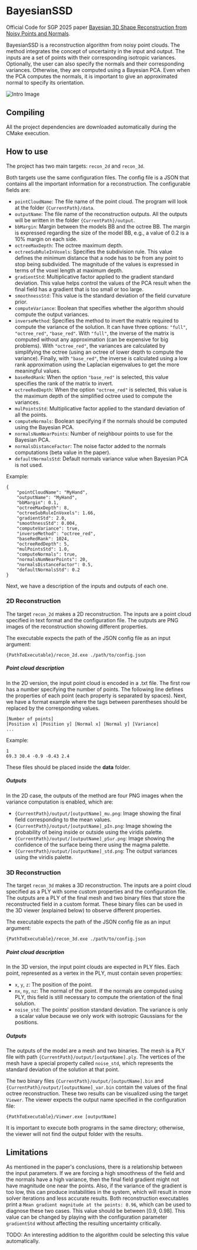 # BayesianSSD
Official Code for SGP 2025 paper [Bayesian 3D Shape Reconstruction from Noisy Points and Normals](https://doi.org/10.1111/cgf.70201).

BayesianSSD is a reconstruction algorithm from noisy point clouds. The method integrates the concept of uncertainty in the input and output. The inputs are a set of points with their corresponding isotropic variances. Optionally, the user can also specify the normals and their corresponding variances. Otherwise, they are computed using a Bayesian PCA. Even when the PCA computes the normals, it is important to give an approximated normal to specify its orientation.

![Intro Image](https://github.com/user-attachments/assets/10f90163-f18e-4dcb-a7d8-91cc0ad7d4be)

## Compiling

All the project dependencies are downloaded automatically during the CMake execution.

## How to use

The project has two main targets: `recon_2d` and `recon_3d`. 

Both targets use the same configuration files. The config file is a JSON that contains all the important information for a reconstruction. The configurable fields are:

- `pointCloudName`: The file name of the point cloud. The program will look at the folder `{CurrentPath}/data`.
- `outputName`: The file name of the reconstruction outputs. All the outputs will be written in the folder `{CurrentPath}/output`.
- `bbMargin`: Margin between the models BB and the octree BB. The margin is expressed regarding the size of the model BB, e.g., a value of 0.2 is a 10% margin on each side. 
- `octreeMaxDepth`: The octree maximum depth.
- `octreeSubRuleInVoxels`: Specifies the subdivision rule. This value defines the minimum distance that a node has to be from any point to stop being subdivided. The magnitude of the values is expressed in terms of the voxel length at maximum depth.
- `gradientStd`: Multiplicative factor applied to the gradient standard deviation. This value helps control the values of the PCA result when the final field has a gradient that is too small or too large.
- `smoothnessStd`: This value is the standard deviation of the field curvature prior.
- `computeVariance`: Boolean that specifies whether the algorithm should compute the output variances.
- `inverseMethod`: Specifies the method to invert the matrix required to compute the variance of the solution. It can have three options: `"full"`, `"octree_red"`, `"base_red"`. With `"full"`, the inverse of the matrix is computed without any approximation (can be expensive for big problems). With `"octree_red"`, the variances are calculated by simplifying the octree (using an octree of lower depth to compute the variance). Finally, with `"base_red"`, the inverse is calculated using a low rank approximation using the Laplacian eigenvalues to get the more meaningful values.
- `baseRedRank`: When the option `"base_red"` is selected, this value specifies the rank of the matrix to invert.
- `octreeRedDepth`: When the option `"octree_red"` is selected, this value is the maximum depth of the simplified octree used to compute the variances.
- `mulPointsStd`: Multiplicative factor applied to the standard deviation of all the points.
- `computeNormals`: Boolean specifying if the normals should be computed using the Bayesian PCA.
- `normalsNumNearPoints`: Number of neighbour points to use for the Bayesian PCA.
- `normalsDistanceFactor`: The noise factor added to the normals computations (beta value in the paper).
- `defaultNormalsStd`: Default normals variance value when Bayesian PCA is not used.

Example:
```
{
    "pointCloudName": "MyHand",
    "outputName": "MyHand",
    "bbMargin": 0.1,
    "octreeMaxDepth": 8,
    "octreeSubRuleInVoxels": 1.66,
    "gradientStd": 2.0,
    "smoothnessStd": 0.004,
    "computeVariance": true,
    "inverseMethod": "octree_red",
    "baseRedRank": 1024,
    "octreeRedDepth": 5,
    "mulPointsStd": 1.0,
    "computeNormals": true,
    "normalsNumNearPoints": 20,
    "normalsDistanceFactor": 0.5,
    "defaultNormalsStd": 0.2
}
```

Next, we have a description of the inputs and outputs of each one.

### 2D Reconstruction

The target `recon_2d` makes a 2D reconstruction. The inputs are a point cloud specified in text format and the configuration file. The outputs are PNG images of the reconstruction showing different properties.

The executable expects the path of the JSON config file as an input argument:

```
{PathToExecutable}/recon_2d.exe ./path/to/config.json
```

##### Point cloud description

In the 2D version, the input point cloud is encoded in a .txt file. The first row has a number specifying the number of points. The following line defines the properties of each point (each property is separated by spaces). Next, we have a format example where the tags between parentheses should be replaced by the corresponding values.

```
[Number of points]
[Position x] [Position y] [Normal x] [Normal y] [Variance]
...
```
Example:
```
1
69.3 30.4 -0.9 -0.43 2.4
```

These files should be placed inside the **data** folder.

##### Outputs

In the 2D case, the outputs of the method are four PNG images when the variance computation is enabled, which are:

- `{CurrentPath}/output/[outputName]_mu.png`: Image showing the final field corresponding to the mean values.
- `{CurrentPath}/output/[outputName]_pIn.png`: Image showing the probability of being inside or outside using the viridis palette.
- `{CurrentPath}/output/[outputName]_pSur.png`: Image showing the confidence of the surface being there using the magma palette.
- `{CurrentPath}/output/[outputName]_std.png`: The output variances using the viridis palette.

### 3D Reconstruction

The target `recon_3d` makes a 3D reconstruction. The inputs are a point cloud specified as a PLY with some custom properties and the configuration file. The outputs are a PLY of the final mesh and two binary files that store the reconstructed field in a custom format. These binary files can be used in the 3D viewer (explained below) to observe different properties.

The executable expects the path of the JSON config file as an input argument:

```
{PathToExecutable}/recon_3d.exe ./path/to/config.json
```

##### Point cloud description
In the 3D version, the input point clouds are expected in PLY files. Each point, represented as a vertex in the PLY, must contain seven properties:

- `x`, `y`, `z`: The position of the point.
- `nx`, `ny`, `nz`: The normal of the point. If the normals are computed using PLY, this field is still necessary to compute the orientation of the final solution.
- `noise_std`: The points' position standard deviation. The variance is only a scalar value because we only work with isotropic Gaussians for the positions.

##### Outputs
The outputs of the model are a mesh and two binaries. The mesh is a PLY file with path `{CurrentPath}/output/[outputName].ply`. The vertices of the mesh have a special property called `noise_std`, which represents the standard deviation of the solution at that point. 

The two binary files `{CurrentPath}/output/[outputName].bin` and `{CurrentPath}/output/[outputName]_var.bin` contain the values of the final octree reconstruction. These two results can be visualized using the target `Viewer`. The viewer expects the output name specified in the configuration file:

```
{PathToExecutable}/Viewer.exe [outputName]
```

It is important to execute both programs in the same directory; otherwise, the viewer will not find the output folder with the results.

## Limitations

As mentioned in the paper's conclusions, there is a relationship between the input parameters. If we are forcing a high smoothness of the field and the normals have a high variance, then the final field gradient might not have magnitude one near the points. Also, if the variance of the gradient is too low, this can produce instabilities in the system, which will result in more solver iterations and less accurate results. Both reconstruction executables print a `Mean gradient magnitude at the points: 0.96`, which can be used to diagnose these two cases. This value should be between [0.9, 0.98]. This value can be changed by playing with the configuration parameter `gradientStd` without affecting the resulting uncertainty critically. 

TODO: An interesting addition to the algorithm could be selecting this value automatically.




